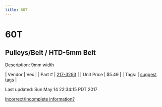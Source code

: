 ```yaml
---
title: 60T
---
```


# 60T
## Pulleys/Belt / HTD-5mm Belt
Description: 	9mm width 

| Vendor | Vex | 
| Part # | [217-3293](http://www.vexrobotics.com/vexpro/motion/belts-and-pulleys/htdbelts9.html) | 
| Unit Price | $5.49 | 
| Tags: | [suggest tags](https://docs.google.com/forms/d/e/1FAIpQLSeWyY8v3RgOty-MyWmh9U0iivNYN_molChYyS-0U-o-kOAv_g/viewform) | 

Last updated: Sun May 14 22:34:15 PDT 2017

 [Incorrect/Incomplete information?](https://docs.google.com/forms/d/e/1FAIpQLSeWyY8v3RgOty-MyWmh9U0iivNYN_molChYyS-0U-o-kOAv_g/viewform)